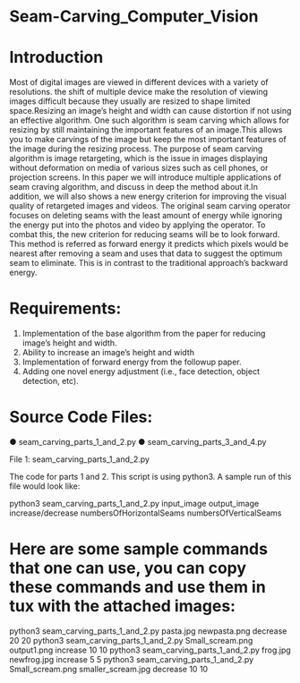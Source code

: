 # Seam-Carving_Computer_Vision

# Introduction 
Most of digital images are viewed in different devices with a variety of resolutions. the shift of multiple device make the resolution of viewing images difficult because they usually are resized to shape limited space.Resizing an image’s height and width can cause distortion if not using an effective algorithm. One such algorithm is seam carving which allows for resizing by still maintaining the important features of an image.This allows you to make carvings of the image but keep the most important features of the image during the resizing process. The purpose of seam carving algorithm is image retargeting, which is the issue in images displaying without deformation on media of various sizes such as cell phones, or projection screens. In this paper we will introduce multiple applications of seam craving algorithm, and discuss in deep the method about it.In addition, we will also shows a new energy criterion for improving the visual quality of retargeted images and videos. The original seam carving operator focuses on deleting seams with the least amount of energy while ignoring the energy put into the photos and video by applying the operator. To combat this, the new criterion for reducing seams will be to look forward. This method is referred as forward energy it predicts which pixels would be nearest after removing a seam and uses that data to suggest the optimum seam to eliminate. This is in contrast to the traditional approach’s backward energy.

# Requirements: 				
1.	Implementation of the base algorithm from the paper for reducing image’s height and width.
2.	Ability to increase an image’s height and width
3.	Implementation of forward energy from the followup paper.
4.	Adding one novel energy adjustment (i.e., face detection, object detection, etc). 

# Source Code Files: 

●	seam_carving_parts_1_and_2.py
●	seam_carving_parts_3_and_4.py


File 1: seam_carving_parts_1_and_2.py

The code for parts 1 and 2. This script is using python3. A sample run of this file would look like:

python3 seam_carving_parts_1_and_2.py input_image output_image increase/decrease numbersOfHorizontalSeams numbersOfVerticalSeams
 
# Here are some sample commands that one can use, you can copy these commands and use them in tux with the attached images:

python3 seam_carving_parts_1_and_2.py pasta.jpg newpasta.png decrease 20 20
python3 seam_carving_parts_1_and_2.py Small_scream.png output1.png increase 10 10
python3 seam_carving_parts_1_and_2.py frog.jpg newfrog.jpg increase 5 5
python3 seam_carving_parts_1_and_2.py Small_scream.png smaller_scream.jpg decrease 10 10


